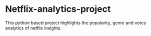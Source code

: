 # Netflix-analytics-project
This python based project highlights the popularity, genre and votes analytics of netflix insights.
